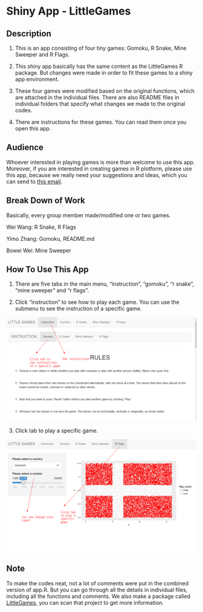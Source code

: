 # Shiny App - LittleGames

## Description

1. This is an app consisting of four tiny games: Gomoku, R Snake, Mine Sweeper and R Flags.

2. This shiny app basically has the same content as the LittleGames R package. But changes were made in order to fit these games to a shiny app environment.

3. These four games were modified based on the original functions, which are attached in the individual files. There are also README files in individual folders that specify what changes we made to the original codes.

4. There are instructions for these games. You can read them once you open this app.

## Audience

Whoever interested in playing games is more than welcome to use this app. Moreover, if you are interested in creating games in R plotform, please use this app, because we really need your suggestions and ideas, which you can send to [this email](yimo_zhang@brown.edu).

## Break Down of Work

Basically, every group member made/modified one or two games.

Wei Wang: R Snake, R Flags

Yimo Zhang: Gomoku, README.md

Bowei Wei: Mine Sweeper

## How To Use This App

1. There are five tabs in the main menu, “instruction”, “gomoku”, “r snake”, “mine sweeper” and “r flags”.

2. Click “instruction” to see how to play each game. You can use the submenu to see the instruction of a specific game.


!["how to use"](www/1.png?raw=true)




3. Click tab to play a specific game.


!["how to use"](www/2.png?raw=true)



## Note

To make the codes neat, not a lot of comments were put in the combined version of app.R. But you can go through all the details in individual files, including all the functions and comments. We also make a package called [LittleGames](https://github.com/PHP2560-Statistical-Programming-R/r-package-the-best-team), you can scan that project to get more information.


